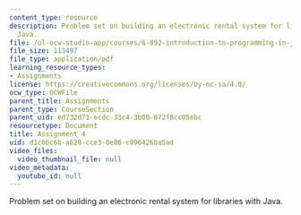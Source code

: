 ```yaml
---
content_type: resource
description: Problem set on building an electronic rental system for libraries with
  Java.
file: /ol-ocw-studio-app/courses/6-092-introduction-to-programming-in-java-january-iap-2010/d1c0bc6ba628cce30e06c096426ba5ad_MIT6_092IAP10_assn04.pdf
file_size: 113497
file_type: application/pdf
learning_resource_types:
- Assignments
license: https://creativecommons.org/licenses/by-nc-sa/4.0/
ocw_type: OCWFile
parent_title: Assignments
parent_type: CourseSection
parent_uid: ed732d71-ecdc-33c4-3b00-672f8cc05ebc
resourcetype: Document
title: Assignment 4
uid: d1c0bc6b-a628-cce3-0e06-c096426ba5ad
video_files:
  video_thumbnail_file: null
video_metadata:
  youtube_id: null
---
```

Problem set on building an electronic rental system for libraries with Java.